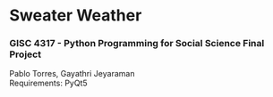 # Sweater Weather
### GISC 4317 - Python Programming for Social Science Final Project
Pablo Torres, Gayathri Jeyaraman  
Requirements: PyQt5
